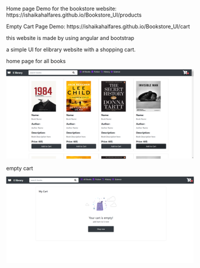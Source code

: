 <p>Home page Demo for the bookstore website: https://ishaikahalfares.github.io/Bookstore_UI/products</p>
<p> Empty Cart Page Demo: https://ishaikahalfares.github.io/Bookstore_UI/cart</p>
<p>this website is made by using angular and bootstrap</p>
<p>a simple UI for elibrary website with a shopping cart.</p>
<p> home page for all books</p>
<img src="images/all_books.PNG" >
<p> empty cart </p>
<img src="images/empty_cart1.PNG">
